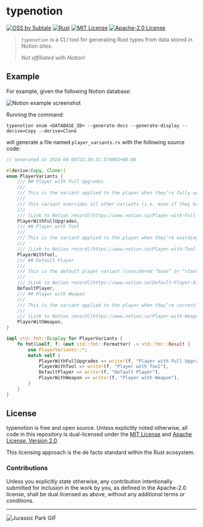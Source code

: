 # typenotion

[![OSS by Subtale](https://img.shields.io/badge/oss_by-subtale-white?style=flat-square&labelColor=14213D&color=E5E5E5)][oss]
[![Rust](https://img.shields.io/github/actions/workflow/status/subtalegames/notion-enum-codegen/rust.yml?style=flat-square&labelColor=14213D&color=E5E5E5)][gh-workflow]
[![MIT License](https://img.shields.io/badge/license-MIT-brightgreen?style=flat-square&labelColor=14213D&color=E5E5E5)][mit]
[![Apache-2.0 License](https://img.shields.io/badge/license-Apache--2.0-brightgreen?style=flat-square&labelColor=14213D&color=E5E5E5)][apache]

> `typenotion` is a CLI tool for generating Rust types from data stored in Notion sites.
>
> *Not affiliated with Notion!*

## Example

For example, given the following Notion database:

![Notion example screenshot](https://github.com/subtalegames/typenotion/assets/24438483/51d357cb-69c2-48b5-9a56-bf5b60839dbc)

Running the command:

```shell
typenotion enum <DATABASE_ID> --generate-docs --generate-display --derive=Copy --derive=Clone
```

will generate a file named `player_variants.rs` with the following source code:

```rs
// Generated at 2024-04-08T22:36:31.574003+00:00

#[derive(Copy, Clone)]
enum PlayerVariants {
    /// ## Player with Full Upgrades
    ///
    /// This is the variant applied to the player when they’re fully upgraded.
    ///
    /// This variant overrides all other variants (i.e. even if they have a weapon equipped, this variant will take precedence).
    ///
    /// [Link to Notion record](https://www.notion.so/Player-with-Full-Upgrades-0123...)
    PlayerWithFullUpgrades,
    /// ## Player with Tool
    ///
    /// This is the variant applied to the player when they’re wielding a tool.
    ///
    /// [Link to Notion record](https://www.notion.so/Player-with-Tool-0123...)
    PlayerWithTool,
    /// ## Default Player
    ///
    /// This is the default player variant (considered “base” or “standard”). They have no tools, weapons, or upgrades.
    ///
    /// [Link to Notion record](https://www.notion.so/Default-Player-0123...)
    DefaultPlayer,
    /// ## Player with Weapon
    ///
    /// This is the variant applied to the player when they’re currently holding a weapon.
    ///
    /// [Link to Notion record](https://www.notion.so/Player-with-Weapon-0123...)
    PlayerWithWeapon,
}

impl std::fmt::Display for PlayerVariants {
    fn fmt(&self, f: &mut std::fmt::Formatter) -> std::fmt::Result {
        use PlayerVariants::*;
        match self {
            PlayerWithFullUpgrades => write!(f, "Player with Full Upgrades"),
            PlayerWithTool => write!(f, "Player with Tool"),
            DefaultPlayer => write!(f, "Default Player"),
            PlayerWithWeapon => write!(f, "Player with Weapon"),
        }
    }
}
```

## License

typenotion is free and open source. Unless explicitly noted otherwise, all code in this repository is dual-licensed under the [MIT License][mit] and [Apache License, Version 2.0][apache].

This licensing approach is the de facto standard within the Rust ecosystem.

### Contributions

Unless you explicitly state otherwise, any contribution intentionally submitted for inclusion in the work by you, as defined in the Apache-2.0 license, shall be dual licensed as above, without any additional terms or conditions.

---

![Jurassic Park GIF](https://c.tenor.com/6IxQzcFGAkMAAAAC/tenor.gif)

[oss]: https://oss.subtale.com
[gh-workflow]: https://github.com/subtalegames/mimir/actions/workflows/rust.yml
[mit]: LICENSE-MIT
[apache]: LICENSE-APACHE
